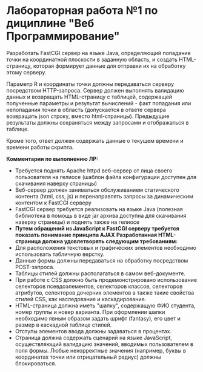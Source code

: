 # Лабораторная работа №1 по дициплине "Веб Программирование"
Разработать FastCGI сервер на языке Java, определяющий попадание точки на координатной плоскости в заданную область, и создать HTML-страницу, которая формирует данные для отправки их на обработку этому серверу.

Параметр R и координаты точки должны передаваться серверу посредством HTTP-запроса. Сервер должен выполнять валидацию данных и возвращать HTML-страницу с таблицей, содержащей полученные параметры и результат вычислений - факт попадания или непопадания точки в область (допускается в ответе сервера возвращать json строку, вместо html-страницы). Предыдущие результаты должны сохраняться между запросами и отображаться в таблице.

Кроме того, ответ должен содержать данные о текущем времени и времени работы скрипта.

**Комментарии по выполнению ЛР:**
* Требуется поднять Apache httpd веб-сервер от лица своего пользователя на гелиосе (шаблон файла конфигурации доступен для скачивания наверху страницы)
* Веб-сервер должен заниматься обслуживанием статического контента (html, css, js) и перенаправлять запросы за динамическим контентом к FastCGI серверу
* FastCGI сервер требуется реализовать на языке Java (полезная библиотека в помощь в виде jar архива доступна для скачивания наверху страницы) и поднять также на гелиосе
* **Путем обращений из JavaScript к FastCGI серверу требуется показать понимание принципа AJAX**
**Разработанная HTML-страница должна удовлетворять следующим требованиям:**
* Для расположения текстовых и графических элементов необходимо использовать табличную верстку.
* Данные формы должны передаваться на обработку посредством POST-запроса.
* Таблицы стилей должны располагаться в самом веб-документе.
* При работе с CSS должно быть продемонстрировано использование селекторов псевдоэлементов, селекторов классов, селекторов атрибутов, селекторов дочерних элементов а также такие свойства стилей CSS, как наследование и каскадирование.
* HTML-страница должна иметь "шапку", содержащую ФИО студента, номер группы и новер варианта. При оформлении шапки необходимо явным образом задать шрифт (fantasy), его цвет и размер в каскадной таблице стилей.
* Отступы элементов ввода должны задаваться в процентах.
* Страница должна содержать сценарий на языке JavaScript, осуществляющий валидацию значений, вводимых пользователем в поля формы. Любые некорректные значения (например, буквы в координатах точки или отрицательный радиус) должны блокироваться.

